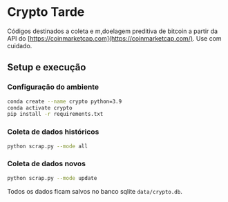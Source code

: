 # Crypto Tarde

Códigos destinados a coleta e m,doelagem preditiva de bitcoin a partir da API do [https://coinmarketcap.com](https://coinmarketcap.com/). Use com cuidado.

## Setup e execução

### Configuração do ambiente

```bash
conda create --name crypto python=3.9
conda activate crypto
pip install -r requirements.txt
```

### Coleta de dados históricos

```bash
python scrap.py --mode all
```

### Coleta de dados novos

```bash
python scrap.py --mode update
```

Todos os dados ficam salvos no banco sqlite `data/crypto.db`.